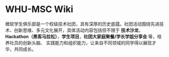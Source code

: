 # WHU-MSC Wiki

微软学生俱乐部是一个校级技术社团，具有深厚的历史底蕴。社团活动围绕先进技术、创新思维、多元文化展开，具体活动内容包括但不限于 **技术沙龙**，**Hackathon（黑客马拉松）**，**学生项目**，**社团大家庭聚餐/学长学姐分享会** 等，培养社员的创新头脑、 实践能力和组织能力，让来自不同领域的同学得以展现才华，共同成长。
